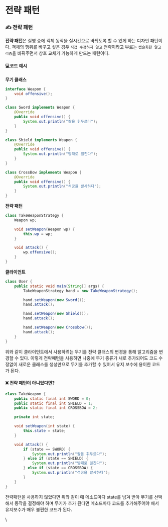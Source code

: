# 전략 패턴

### ✍ 전략 패턴 <a href="#undefined" id="undefined"></a>

**전략 패턴**은 실행 중에 객체 동작을 실시간으로 바뀌도록 할 수 있게 하는 디자인 패턴이다. 객체의 행위를 바꾸고 싶은 경우 `직접 수정하지 않고` 전략이라고 부르는 `캡슐화한 알고리즘`을 바꿔주면서 상호 교체가 가능하게 만드는 패턴이다.

#### 💻코드 예시 <a href="#id-1" id="id-1"></a>

**무기 클래스**

```java
interface Weapon {
    void offensive();
}

class Sword implements Weapon {
    @Override
    public void offensive() {
        System.out.println("칼을 휘두르다");
    }
}

class Shield implements Weapon {
    @Override
    public void offensive() {
        System.out.println("방패로 밀친다");
    }
}

class CrossBow implements Weapon {
    @Override
    public void offensive() {
        System.out.println("석궁을 발사하다");
    }
}
```

**전략 패턴**

```java
class TakeWeaponStrategy {
    Weapon wp;

    void setWeapon(Weapon wp) {
        this.wp = wp;
    }

    void attack() {
        wp.offensive();
    }
}
```

**클라이언트**

```java
class User {
    public static void main(String[] args) {
        TakeWeaponStrategy hand = new TakeWeaponStrategy();

        hand.setWeapon(new Sword());
        hand.attack();

        hand.setWeapon(new Shield());
        hand.attack();

        hand.setWeapon(new Crossbow());
        hand.attack();
    }
}
```

위와 같이 클라이언트에서 사용하려는 무기를 전략 클래스의 변경을 통해 알고리즘을 변경할 수 있다. 이렇게 전략패턴을 사용하면 나중에 무기 종류가 새로 추가되어도 코드 수정없이 새로운 클래스를 생성만으로 무기를 추가할 수 있어서 유지 보수에 용이한 코드가 된다.

#### ❌ 전략 패턴이 아니었다면? <a href="#undefined" id="undefined"></a>

```java
class TakeWeapon {
    public static final int SWORD = 0;
    public static final int SHIELD = 1;
    public static final int CROSSBOW = 2;

    private int state;

    void setWeapon(int state) {
        this.state = state;
    }

    void attack() {
        if (state == SWORD) {
            System.out.println("칼을 휘두르다");
        } else if (state == SHIELD) {
            System.out.println("방패로 밀친다");
        } else if (state == CROSSBOW) {
            System.out.println("석궁을 발사하다");
        }
    }
}
```

전략패턴을 사용하지 않았다면 위와 같이 매 메소드마다 state를 넘겨 받아 무기를 선택해서 동작을 결정해야 하며 무기가 추가 된다면 메소드마다 코드를 추가해주어야 해서 유지보수가 매우 불편한 코드가 된다.

\
